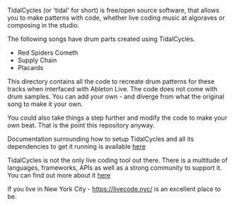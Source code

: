 TidalCycles (or 'tidal' for short) is free/open source software, that allows you to make patterns with code, whether live coding music at algoraves or composing in the studio.

The following songs have drum parts created using TidalCycles.
- Red Spiders Cometh
- Supply Chain
- Placards

This directory contains all the code to recreate drum patterns for these tracks when interfaced with Ableton Live. The code does not come with drum samples. You can add your own - and diverge from what the original song to make it your own.

You could also take things a step further and modify the code to make your own beat. That is the point this repository anyway.


Documentation surrounding how to setup TidalCycles and all its dependencies to get it running is available [here](https://tidalcycles.org/index.php/Userbase)

TidalCycles is not the only live coding tool out there. There is a multitude of languages, frameworks, APIs as well as a strong community to support it. You can find out more about it [here](https://github.com/toplap/awesome-livecoding)

If you live in New York City - https://livecode.nyc/ is an excellent place to be.
